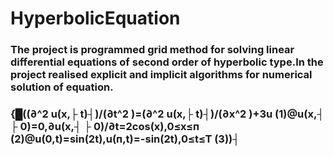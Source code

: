 # HyperbolicEquation
### The project is programmed grid method for solving linear differential equations of second order of hyperbolic type.In the project realised explicit and implicit algorithms for numerical solution of equation.
### {█((∂^2 u(x,├ t)┤)/(∂t^2 )=(∂^2 u(x,├ t)┤)/(∂x^2 )+3u (1)@u(x,┤ ├ 0)=0,∂u(x,┤ ├ 0)/∂t=2cos⁡(x),0≤x≤п (2)@u(0,t)=sin⁡(2t),u(п,t)=-sin⁡(2t),0≤t≤T  (3))┤

